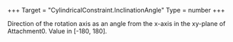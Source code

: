 +++
Target = "CylindricalConstraint.InclinationAngle"
Type = number
+++

Direction of the rotation axis as an angle from the x-axis in the xy-plane of Attachment0. Value in [-180, 180].